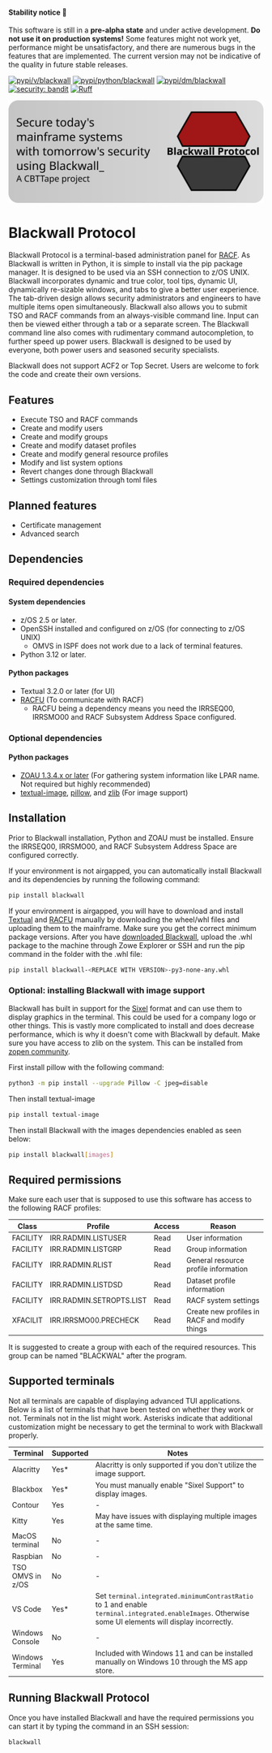 #### Stability notice 🚧

This software is still in a **pre-alpha state** and under active development. **Do not use it on production systems!**
Some features might not work yet, performance might be unsatisfactory, and there are numerous bugs in the features that are implemented.
The current version may not be indicative of the quality in future stable releases.

[![pypi/v/blackwall](https://badgen.net/pypi/v/blackwall)](https://pypi.org/project/blackwall/) [![pypi/python/blackwall](https://badgen.net/pypi/python/blackwall)](https://pypi.org/project/blackwall/) [![pypi/dm/blackwall](https://badgen.net/pypi/dm/blackwall)](https://pypi.org/project/blackwall/) [![security: bandit](https://img.shields.io/github/actions/workflow/status/EmmasBox/blackwall-protocol/.github%2Fworkflows%2Fbandit.yml?label=Bandit%20Security)](https://github.com/PyCQA/bandit) [![Ruff](https://img.shields.io/endpoint?url=https://raw.githubusercontent.com/astral-sh/ruff/main/assets/badge/v2.json)](https://github.com/astral-sh/ruff)

![Blackwall Logo](blackwall_banner.svg)

# Blackwall Protocol

Blackwall Protocol is a terminal-based administration panel for [RACF](https://www.ibm.com/products/resource-access-control-facility). As Blackwall is written in Python, it is simple to install via the pip package manager. It is designed to be used via an SSH connection to z/OS UNIX. Blackwall incorporates dynamic and true color, tool tips, dynamic UI, dynamically re-sizable windows, and tabs to give a better user experience. The tab-driven design allows security administrators and engineers to have multiple items open simultaneously. Blackwall also allows you to submit TSO and RACF commands from an always-visible command line. Input can then be viewed either through a tab or a separate screen. The Blackwall command line also comes with rudimentary command autocompletion, to further speed up power users. Blackwall is designed to be used by everyone, both power users and seasoned security specialists.

Blackwall does not support ACF2 or Top Secret. Users are welcome to fork the code and create their own versions.

## Features

- Execute TSO and RACF commands
- Create and modify users
- Create and modify groups
- Create and modify dataset profiles
- Create and modify general resource profiles
- Modify and list system options
- Revert changes done through Blackwall
- Settings customization through toml files

## Planned features

- Certificate management
- Advanced search

## Dependencies

### Required dependencies

#### System dependencies

- z/OS 2.5 or later.
- OpenSSH installed and configured on z/OS (for connecting to z/OS UNIX)
  - OMVS in ISPF does not work due to a lack of terminal features.
- Python 3.12 or later.

#### Python packages

- Textual 3.2.0 or later (for UI)
- [RACFU](https://github.com/ambitus/racfu) (To communicate with RACF)
  - RACFU being a dependency means you need the IRRSEQ00, IRRSMO00 and RACF Subsystem Address Space configured.

### Optional dependencies

#### Python packages

- [ZOAU 1.3.4.x or later](https://www.ibm.com/docs/en/zoau/1.3.x) (For gathering system information like LPAR name. Not required but highly recommended)
- [textual-image](https://github.com/lnqs/textual-image), [pillow](https://github.com/python-pillow/Pillow), and [zlib](https://github.com/zopencommunity/zlibport) (For image support)

## Installation

Prior to Blackwall installation, Python and ZOAU must be installed. Ensure the IRRSEQ00, IRRSMO00, and RACF Subsystem Address Space are configured correctly.

If your environment is not airgapped, you can automatically install Blackwall and its dependencies by running the following command:

```sh
pip install blackwall
```

If your environment is airgapped, you will have to download and install [Textual](https://pypi.org/project/textual/) and [RACFU](https://pypi.org/project/racfu/) manually by downloading the wheel/whl files and uploading them to the mainframe. Make sure you get the correct minimum package versions.
After you have [downloaded Blackwall](https://pypi.org/project/blackwall/), upload the .whl package to the machine through Zowe Explorer or SSH and run the pip command in the folder with the .whl file:

```sh
pip install blackwall-<REPLACE WITH VERSION>-py3-none-any.whl
```

### Optional: installing Blackwall with image support

Blackwall has built in support for the [Sixel](https://en.wikipedia.org/wiki/Sixel) format and can use them to display graphics in the terminal.  This could be used for a company logo or other things. This is vastly more complicated to install and does decrease performance, which is why it doesn't come with Blackwall by default. Make sure you have access to zlib on the system. This can be installed from [zopen community](https://zopen.community).

First install pillow with the following command:

```sh
python3 -m pip install --upgrade Pillow -C jpeg=disable
```

Then install textual-image

```sh
pip install textual-image
```

Then install Blackwall with the images dependencies enabled as seen below:

```sh
pip install blackwall[images]
```

## Required permissions

Make sure each user that is supposed to use this software has access to the following RACF profiles:

 Class    | Profile                  | Access | Reason
----------|--------------------------|--------|--------
 FACILITY | IRR.RADMIN.LISTUSER      | Read   | User information
 FACILITY | IRR.RADMIN.LISTGRP       | Read   | Group information
 FACILITY | IRR.RADMIN.RLIST         | Read   | General resource profile information
 FACILITY | IRR.RADMIN.LISTDSD       | Read   | Dataset profile information
 FACILITY | IRR.RADMIN.SETROPTS.LIST | Read   | RACF system settings
 XFACILIT | IRR.IRRSMO00.PRECHECK    | Read   | Create new profiles in RACF and modify things

It is suggested to create a group with each of the required resources. This group can be named "BLACKWAL" after the program.

## Supported terminals

Not all terminals are capable of displaying advanced TUI applications. Below is a list of terminals that have been tested on whether they work or not. Terminals not in the list might work. Asterisks indicate that additional customization might be necessary to get the terminal to work with Blackwall properly.

 Terminal         | Supported | Notes
------------------|-----------|-------
 Alacritty        | Yes*      | Alacritty is only supported if you don't utilize the image support.
 Blackbox         | Yes*      | You must manually enable "Sixel Support" to display images.
 Contour          | Yes       | -
 Kitty            | Yes       | May have issues with displaying multiple images at the same time.
 MacOS terminal   | No        | -
 Raspbian         | No        | -
 TSO OMVS in z/OS | No        | -
 VS Code          | Yes*      | Set `terminal.integrated.minimumContrastRatio` to 1 and enable `terminal.integrated.enableImages`. Otherwise some UI elements will display incorrectly.
 Windows Console  | No        | -
 Windows Terminal | Yes       | Included with Windows 11 and can be installed manually on Windows 10 through the MS app store.

## Running Blackwall Protocol

Once you have installed Blackwall and have the required permissions you can start it by typing the command in an SSH session:

```sh
blackwall
```
